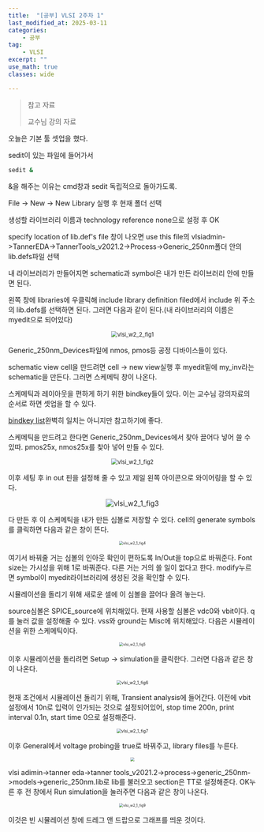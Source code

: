 ```yaml
---
title:  "[공부] VLSI 2주차 1"
last_modified_at: 2025-03-11
categories:
    - 공부
tag: 
    - VLSI
excerpt: ""
use_math: true
classes: wide

---
```



>참고 자료
>
>교수님 강의 자료

오늘은 기본 툴 셋업을 했다.

sedit이 있는 파일에 들어가서 

```cmd
sedit &
```

&을 해주는 이유는 cmd창과 sedit 독립적으로 돌아가도록.

File -> New -> New Library 실행 후 현재 폴더 선택

생성할 라이브러리 이름과 technology reference none으로 설정 후 OK

specify location of lib.def's file 창이 나오면 use this file의 vlsiadmin->TannerEDA->TannerTools_v2021.2->Process->Generic_250nm폴더 안의 lib.defs파일 선택

내 라이브러리가 만들어지면 schematic과 symbol은 내가 만든 라이브러리 안에 만들면 된다. 

왼쪽 창에 libraries에 우클릭해 include library definition filed에서 include 위 주소의 lib.defs를 선택하면 된다. 그러면 다음과 같이 된다.(내 라이브러리의 이름은 myedit으로 되어있다)

<center><img src="../../assets/img/2025-03-11-vlsi/vlsi_w2_1_fig1.png" alt="vlsi_w2_2_fig1" style="zoom:80%;"/></center>

Generic_250nm_Devices파일에 nmos, pmos등 공정 디바이스들이 있다.

schematic view cell을 만드려면 cell -> new view실행 후 myedit밑에 my_inv라는 schematic을 만든다. 그러면 스케메틱 창이 나온다.

스케메틱과 레이아웃을 편하게 하기 위한 bindkey들이 있다. 이는 교수님 강의자료의 순서로 하면 셋업을 할 수 있다.

[bindkey list](https://www.mics.ece.vt.edu/ICDesign/Tutorials/Overview/5_Bindkeys.html)완벽히 일치는 아니지만 참고하기에 좋다.



스케메틱을 만드려고 한다면 Generic_250nm_Devices에서 찾아 끌어다 넣어 쓸 수 있따. pmos25x, nmos25x를 찾아 넣어 만들 수 있다. <center><img src="../../assets/img/2025-03-11-vlsi/vlsi_w2_1_fig2.png" alt="vlsi_w2_1_fig2" style="zoom:80%;"/></center>

이후 세팅 후 in out 핀을 설정해 줄 수 있고 제일 왼쪽 아이콘으로 와이어링을 할 수 있다.

<center><img src="../../assets/img/2025-03-11-vlsi/vlsi_w2_1_fig3.png" alt="vlsi_w2_1_fig3"/></center>

다 만든 후 이 스케메틱을 내가 만든 심볼로 저장할 수 있다. cell의 generate symbols를 클릭하면 다음과 같은 창이 뜬다.

<center><img src="../../assets/img/2025-03-11-vlsi/vlsi_w2_1_fig4.png" alt="vlsi_w2_1_fig4" style="zoom:50%;"/></center>

여기서 바꿔줄 거는 심볼의 인아웃 확인이 편하도록 In/Out을 top으로 바꿔준다. Font size는 가시성을 위해 1로 바꿔준다. 다른 거는 거의 쓸 일이 없다고 한다. modify누르면 symbol이 myedit라이브러리에 생성된 것을 확인할 수 있다.

시뮬레이션을 돌리기 위해 새로운 셀에 이 심볼을 끌어다 올려 놓는다.

source심볼은 SPICE_source에 위치해있다. 현재 사용할 심볼은 vdc0와 vbit이다. q를 눌러 값을 설정해줄 수 있다. vss와 ground는 Misc에 위치해있다. 다음은 시뮬레이션을 위한 스케메틱이다.  <center><img src="../../assets/img/2025-03-11-vlsi/vlsi_w2_1_fig5.png" alt="vlsi_w2_1_fig5" style="zoom:50%;"/></center>

이후 시뮬레이션을 돌리려면 Setup -> simulation을 클릭한다. 그러면 다음과 같은 창이 나온다.

<center><img src="../../assets/img/2025-03-11-vlsi/vlsi_w2_1_fig6.png" alt="vlsi_w2_1_fig6" style="zoom:60%;"/></center>

현재 조건에서 시뮬레이션 돌리기 위해, Transient analysis에 들어간다. 이전에 vbit 설정에서 10n로 입력이 인가되는 것으로 설정되어있어, stop time 200n, print interval 0.1n, start time 0으로 설정해준다.<center><img src="../../assets/img/2025-03-11-vlsi/vlsi_w2_1_fig7.png" alt="vlsi_w2_1_fig7" style="zoom:60%;" /></center>

이후 General에서 voltage probing을 true로 바꿔주고, library files를 누른다.

<center><img src="../../assets/img/2025-03-11-vlsi/vlsi_w2_1_fig8.png" style="zoom:50%;"/></center>

vlsi adimin->tanner eda->tanner tools_v2021.2->process->generic_250nm->models->generic_250nm.lib로 lib를 불러오고 section은 TT로 설정해준다. OK누른 후 전 창에서 Run simulation을 눌러주면 다음과 같은 창이 나온다.<center><img src="../../assets/img/2025-03-11-vlsi/vlsi_w2_1_fig9.png" alt="vlsi_w2_1_fig9" style="zoom:50%;"/></center>

이것은 빈 시뮬레이션 창에 드레그 앤 드랍으로 그래프를 띄운 것이다.